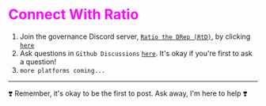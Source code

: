 # <span style="color:magenta">Connect With Ratio</span>

1. Join the governance Discord server, [`Ratio the DRep (RtD)`](https://discord.gg/ru9BsJPs5F), by clicking [`here`](https://discord.gg/ru9BsJPs5F)
2. Ask questions in `Github Discussions` [`here`](https://github.com/st8tikratio/cardano_DRep/discussions). It's okay if you're first to ask a question!
3. `more platforms coming...`

---

❣️ Remember, it's okay to be the first to post. Ask away, I'm here to help ❣️

